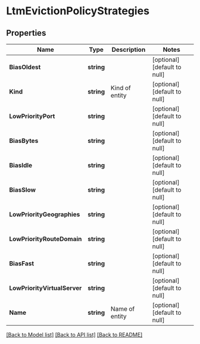 # LtmEvictionPolicyStrategies

## Properties
Name | Type | Description | Notes
------------ | ------------- | ------------- | -------------
**BiasOldest** | **string** |  | [optional] [default to null]
**Kind** | **string** | Kind of entity | [optional] [default to null]
**LowPriorityPort** | **string** |  | [optional] [default to null]
**BiasBytes** | **string** |  | [optional] [default to null]
**BiasIdle** | **string** |  | [optional] [default to null]
**BiasSlow** | **string** |  | [optional] [default to null]
**LowPriorityGeographies** | **string** |  | [optional] [default to null]
**LowPriorityRouteDomain** | **string** |  | [optional] [default to null]
**BiasFast** | **string** |  | [optional] [default to null]
**LowPriorityVirtualServer** | **string** |  | [optional] [default to null]
**Name** | **string** | Name of entity | [optional] [default to null]

[[Back to Model list]](../README.md#documentation-for-models) [[Back to API list]](../README.md#documentation-for-api-endpoints) [[Back to README]](../README.md)



